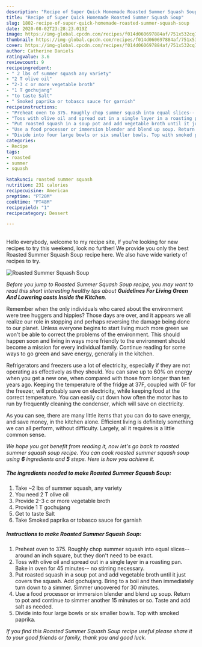 ```yaml
---
description: "Recipe of Super Quick Homemade Roasted Summer Squash Soup"
title: "Recipe of Super Quick Homemade Roasted Summer Squash Soup"
slug: 1802-recipe-of-super-quick-homemade-roasted-summer-squash-soup
date: 2020-08-02T23:28:23.019Z
image: https://img-global.cpcdn.com/recipes/f014d060697884af/751x532cq70/roasted-summer-squash-soup-recipe-main-photo.jpg
thumbnail: https://img-global.cpcdn.com/recipes/f014d060697884af/751x532cq70/roasted-summer-squash-soup-recipe-main-photo.jpg
cover: https://img-global.cpcdn.com/recipes/f014d060697884af/751x532cq70/roasted-summer-squash-soup-recipe-main-photo.jpg
author: Catherine Daniels
ratingvalue: 3.6
reviewcount: 9
recipeingredient:
- " 2 lbs of summer squash any variety"
- "2 T olive oil"
- "2-3 c or more vegetable broth"
- "1 T gochujang"
- "to taste Salt"
- " Smoked paprika or tobasco sauce for garnish"
recipeinstructions:
- "Preheat oven to 375. Roughly chop summer squash into equal slices-- around an inch square, but they don&#39;t need to be exact."
- "Toss with olive oil and spread out in a single layer in a roasting pan. Bake in oven for 45 minutes-- no stirring necessary."
- "Put roasted squash in a soup pot and add vegetable broth until it just covers the squash. Add gochujang. Bring to a boil and then immediately turn down to a simmer. Simmer uncovered for 30 minutes."
- "Use a food processor or immersion blender and blend up soup. Return to pot and continue to simmer another 15 minutes or so. Taste and add salt as needed."
- "Divide into four large bowls or six smaller bowls. Top with smoked paprika."
categories:
- Recipe
tags:
- roasted
- summer
- squash

katakunci: roasted summer squash 
nutrition: 231 calories
recipecuisine: American
preptime: "PT20M"
cooktime: "PT48M"
recipeyield: "1"
recipecategory: Dessert

---
```

<br>
Hello everybody, welcome to my recipe site, If you're looking for new recipes to try this weekend, look no further! We provide you only the best Roasted Summer Squash Soup recipe here. We also have wide variety of recipes to try.
<br>


![Roasted Summer Squash Soup](https://img-global.cpcdn.com/recipes/f014d060697884af/751x532cq70/roasted-summer-squash-soup-recipe-main-photo.jpg)

<i>Before you jump to Roasted Summer Squash Soup recipe, you may want to read this short interesting healthy tips about 
<strong>Guidelines For Living Green And Lowering costs Inside the Kitchen</strong>.</i>
</br>

Remember when the only individuals who cared about the environment were tree huggers and hippies? Those days are over, and it appears we all realize our role in stopping and perhaps reversing the damage being done to our planet. Unless everyone begins to start living much more green we won't be able to correct the problems of the environment. This should happen soon and living in ways more friendly to the environment should become a mission for every individual family. Continue reading for some ways to go green and save energy, generally in the kitchen.

Refrigerators and freezers use a lot of electricity, especially if they are not operating as effectively as they should. You can save up to 60% on energy when you get a new one, when compared with those from longer than ten years ago. Keeping the temperature of the fridge at 37F, coupled with 0F for the freezer, will probably save on electricity, while keeping food at the correct temperature. You can easily cut down how often the motor has to run by frequently cleaning the condenser, which will save on electricity.

As you can see, there are many little items that you can do to save energy, and save money, in the kitchen alone. Efficient living is definitely something we can all perform, without difficulty. Largely, all it requires is a little common sense.


<i>We hope you got benefit from reading it, now let's go back to roasted summer squash soup recipe. You can cook roasted summer squash soup using <strong>6</strong> ingredients and <strong>5</strong> steps. Here is how you achieve it.
</i>

##### The ingredients needed to make Roasted Summer Squash Soup:

1. Take  ~2 lbs of summer squash, any variety
1. You need 2 T olive oil
1. Provide 2-3 c or more vegetable broth
1. Provide 1 T gochujang
1. Get to taste Salt
1. Take  Smoked paprika or tobasco sauce for garnish


##### Instructions to make Roasted Summer Squash Soup:

1. Preheat oven to 375. Roughly chop summer squash into equal slices-- around an inch square, but they don&#39;t need to be exact.
1. Toss with olive oil and spread out in a single layer in a roasting pan. Bake in oven for 45 minutes-- no stirring necessary.
1. Put roasted squash in a soup pot and add vegetable broth until it just covers the squash. Add gochujang. Bring to a boil and then immediately turn down to a simmer. Simmer uncovered for 30 minutes.
1. Use a food processor or immersion blender and blend up soup. Return to pot and continue to simmer another 15 minutes or so. Taste and add salt as needed.
1. Divide into four large bowls or six smaller bowls. Top with smoked paprika.


<i>If you find this Roasted Summer Squash Soup recipe useful please share it to your good friends or family, thank you and good luck.</i>
